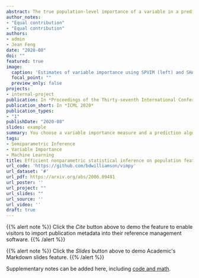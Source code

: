 ```yaml
---
abstract: The true population-level importance of a variable in a prediction task provides useful knowledge about the underlying data-generating mechanism and can help in deciding which measurements to collect in subsequent experiments. Valid statistical inference on this importance is a key component in understanding the population of interest. We present a computationally efficient procedure for estimating and obtaining valid statistical inference on the Shapley Population Variable Importance Measure (SPVIM).
author_notes:
- "Equal contribution"
- "Equal contribution"
authors:
- admin
- Jean Feng
date: "2020-08"
doi: ""
featured: true
image:
  caption: 'Estimates of variable importance using SPVIM (left) and SHAP (right) for the MIMIC-II data.'
  focal_point: ""
  preview_only: false
projects:
- internal-project
publication: In *Proceedings of the Thirty-seventh International Conference on Machine Learning*
publication_short: In *ICML 2020*
publication_types:
- "1"
publishDate: "2020-08"
slides: example
summary: You choose a variable importance measure and a prediction algorithm; we produce point estimates, confidence intervals, and p-values using a computationally efficient algorithm.
tags:
- Semiparametric Inference
- Variable Importance
- Machine Learning
title: Efficient nonparametric statistical inference on population feature importance using Shapley values
url_code: 'https://github.com/bdwilliamson/vimpy'
url_dataset: '#'
url_pdf: https://arxiv.org/abs/2006.09481
url_poster: ''
url_project: ""
url_slides: ""
url_source: ''
url_video: ''
draft: true
---
```


{{% alert note %}}
Click the *Cite* button above to demo the feature to enable visitors to import publication metadata into their reference management software.
{{% /alert %}}

{{% alert note %}}
Click the *Slides* button above to demo Academic's Markdown slides feature.
{{% /alert %}}

Supplementary notes can be added here, including [code and math](https://sourcethemes.com/academic/docs/writing-markdown-latex/).
